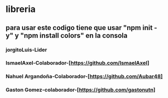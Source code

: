 # libreria
## para usar este codigo tiene que usar "npm init -y" y "npm install colors" en la consola
### jorgitoLuis-Lider
### IsmaelAxel-Colaborador-[https://github.com/IsmaelAxel]
### Nahuel Argandoña-Colaborador-[https://github.com/Aubar48]
### Gaston Gomez-colaborador-[https://github.com/gastonutn]
